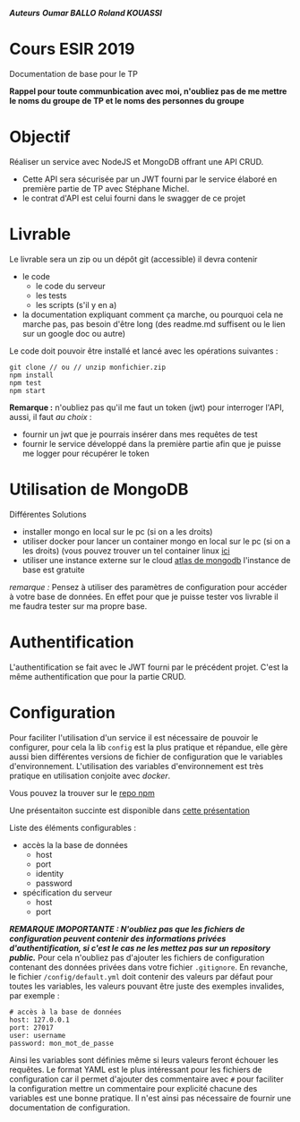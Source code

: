 *****Auteurs*****
***Oumar BALLO***
***Roland KOUASSI***

# Cours ESIR 2019

Documentation de base pour le TP

__Rappel pour toute communbication avec moi, n'oubliez pas de me mettre le noms du groupe de TP et le noms des personnes du groupe__

# Objectif
Réaliser un service avec NodeJS et MongoDB offrant une API CRUD. 
+ Cette API sera sécurisée par un JWT fourni par le service élaboré en première partie de TP avec Stéphane Michel.
+ le contrat d'API est celui fourni dans le swagger de ce projet

# Livrable
Le livrable sera un zip ou un dépôt git (accessible) il devra contenir
+ le code 
  + le code du serveur
  + les tests
  + les scripts (s'il y en a)
+ la documentation expliquant comment ça marche, ou pourquoi cela ne marche pas, pas besoin d'être long (des readme.md suffisent ou le lien sur un google doc ou autre)

Le code doit pouvoir être installé et lancé avec les opérations suivantes :
```
git clone // ou // unzip monfichier.zip
npm install
npm test
npm start
```

__Remarque :__ n'oubliez pas qu'il me faut un token (jwt) pour interroger l'API, aussi, il faut _au choix_ :
+ fournir un jwt que je pourrais insérer dans mes requêtes de test
+ fournir le service développé dans la première partie afin que je puisse me logger pour récupérer le token

# Utilisation de MongoDB

Différentes Solutions
+ installer mongo en local sur le pc (si on a les droits)
+ utiliser docker pour lancer un container mongo en local sur le pc (si on a les droits) (vous pouvez trouver un tel container linux [ici](https://github.com/benco1967/mongo-container)
+ utiliser une instance externe sur le cloud [atlas de mongodb](https://www.mongodb.com/cloud/atlas) l'instance de base est gratuite

_remarque :_ Pensez à utiliser des paramètres de configuration pour accéder à votre base de données. En effet pour que je puisse tester vos livrable il me faudra tester sur ma propre base.

# Authentification
L'authentification se fait avec le JWT fourni par le précédent projet. C'est la même authentification que pour la partie CRUD.

# Configuration
Pour faciliter l'utilisation d'un service il est nécessaire de pouvoir le configurer, pour cela la lib `config` est la plus pratique et répandue, elle gère aussi bien différentes versions de fichier de configuration que le variables d'environnement. L'utilisation des variables d'environnement est très pratique en utilisation conjoite avec _docker_.

Vous pouvez la trouver sur le [repo npm](https://www.npmjs.com/package/config)

Une présentaiton succinte est disponible dans [cette présentation](https://slides.com/benoitchanclou/mean#/9)

Liste des éléments configurables :
+ accès la la base de données
  + host
  + port
  + identity
  + password
+ spécification du serveur
  + host
  + port
  
___REMARQUE IMOPORTANTE : N'oubliez pas que les fichiers de configuration peuvent contenir des informations privées d'authentification, si c'est le cas ne les mettez pas sur un repository public.___ Pour cela n'oubliez pas d'ajouter les fichiers de configuration contenant des données privées dans votre fichier `.gitignore`. 
En revanche, le fichier `/config/default.yml` doit contenir des valeurs par défaut pour toutes les variables, les valeurs pouvant être juste des exemples invalides, par exemple :

```
# accès à la base de données
host: 127.0.0.1
port: 27017
user: username
password: mon_mot_de_passe
```
Ainsi les variables sont définies même si leurs valeurs feront échouer les requêtes. Le format YAML est le plus intéressant pour les fichiers de configuration car il permet d'ajouter des commentaire avec `#` pour faciliter la configuration mettre un commentaire pour explicité chacune des variables est une bonne pratique. Il n'est ainsi pas nécessaire de fournir une documentation de configuration.


  
